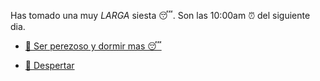 Has tomado una muy _LARGA_ siesta 😴. Son las 10:00am ⏰ del siguiente dia.

- [🦥 Ser perezoso y dormir mas 😴](1-BCA.md)

- [🌅 Despertar](../0/0.md)
